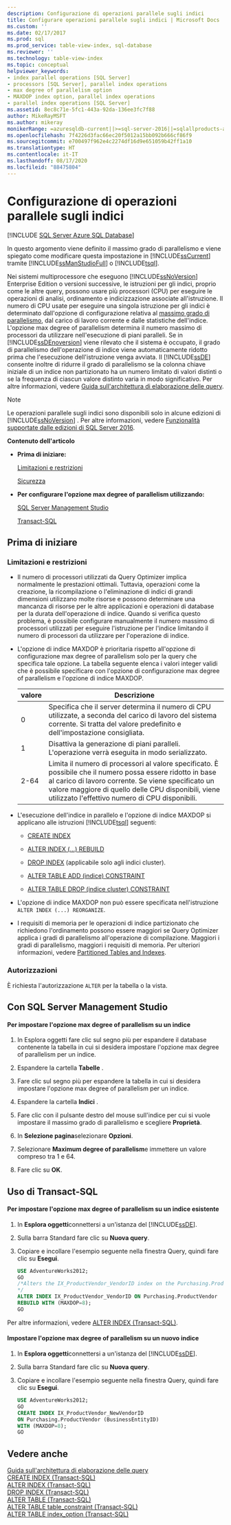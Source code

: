 ```yaml
---
description: Configurazione di operazioni parallele sugli indici
title: Configurare operazioni parallele sugli indici | Microsoft Docs
ms.custom: ''
ms.date: 02/17/2017
ms.prod: sql
ms.prod_service: table-view-index, sql-database
ms.reviewer: ''
ms.technology: table-view-index
ms.topic: conceptual
helpviewer_keywords:
- index parallel operations [SQL Server]
- processors [SQL Server], parallel index operations
- max degree of parallelism option
- MAXDOP index option, parallel index operations
- parallel index operations [SQL Server]
ms.assetid: 8ec8c71e-5fc1-443a-92da-136ee3fc7f88
author: MikeRayMSFT
ms.author: mikeray
monikerRange: =azuresqldb-current||>=sql-server-2016||=sqlallproducts-allversions||>=sql-server-linux-2017||=azuresqldb-mi-current
ms.openlocfilehash: 7f4226d3fac66ec20f5012a15bb092b666cf86f9
ms.sourcegitcommit: e700497f962e4c2274df16d9e651059b42ff1a10
ms.translationtype: HT
ms.contentlocale: it-IT
ms.lasthandoff: 08/17/2020
ms.locfileid: "88475804"
---
```

# <a name="configure-parallel-index-operations"></a>Configurazione di operazioni parallele sugli indici
[!INCLUDE [SQL Server Azure SQL Database](../../includes/applies-to-version/sql-asdb.md)]

In questo argomento viene definito il massimo grado di parallelismo e viene spiegato come modificare questa impostazione in [!INCLUDE[ssCurrent](../../includes/sscurrent-md.md)] tramite [!INCLUDE[ssManStudioFull](../../includes/ssmanstudiofull-md.md)] o [!INCLUDE[tsql](../../includes/tsql-md.md)]. 

Nei sistemi multiprocessore che eseguono [!INCLUDE[ssNoVersion](../../includes/ssnoversion-md.md)] Enterprise Edition o versioni successive, le istruzioni per gli indici, proprio come le altre query, possono usare più processori (CPU) per eseguire le operazioni di analisi, ordinamento e indicizzazione associate all'istruzione. Il numero di CPU usate per eseguire una singola istruzione per gli indici è determinato dall'opzione di configurazione relativa al [massimo grado di parallelismo](../../database-engine/configure-windows/configure-the-max-degree-of-parallelism-server-configuration-option.md), dal carico di lavoro corrente e dalle statistiche dell'indice. L'opzione max degree of parallelism determina il numero massimo di processori da utilizzare nell'esecuzione di piani paralleli. Se in [!INCLUDE[ssDEnoversion](../../includes/ssdenoversion-md.md)] viene rilevato che il sistema è occupato, il grado di parallelismo dell'operazione di indice viene automaticamente ridotto prima che l'esecuzione dell'istruzione venga avviata. Il [!INCLUDE[ssDE](../../includes/ssde-md.md)] consente inoltre di ridurre il grado di parallelismo se la colonna chiave iniziale di un indice non partizionato ha un numero limitato di valori distinti o se la frequenza di ciascun valore distinto varia in modo significativo. Per altre informazioni, vedere [Guida sull'architettura di elaborazione delle query](../../relational-databases/query-processing-architecture-guide.md#parallel-query-processing). 
  
> [!NOTE]  
> Le operazioni parallele sugli indici sono disponibili solo in alcune edizioni di [!INCLUDE[ssNoVersion](../../includes/ssnoversion-md.md)] . Per altre informazioni, vedere [Funzionalità supportate dalle edizioni di SQL Server 2016](../../sql-server/editions-and-components-of-sql-server-2016.md).  
  
 **Contenuto dell'articolo**  
  
-   **Prima di iniziare:**  
  
     [Limitazioni e restrizioni](#Restrictions)  
  
     [Sicurezza](#Security)  
  
-   **Per configurare l'opzione max degree of parallelism utilizzando:**  
  
     [SQL Server Management Studio](#SSMSProcedure)  
  
     [Transact-SQL](#TsqlProcedure)  
  
##  <a name="before-you-begin"></a><a name="BeforeYouBegin"></a> Prima di iniziare  
  
###  <a name="limitations-and-restrictions"></a><a name="Restrictions"></a> Limitazioni e restrizioni  
  
-   Il numero di processori utilizzati da Query Optimizer implica normalmente le prestazioni ottimali. Tuttavia, operazioni come la creazione, la ricompilazione o l'eliminazione di indici di grandi dimensioni utilizzano molte risorse e possono determinare una mancanza di risorse per le altre applicazioni e operazioni di database per la durata dell'operazione di indice. Quando si verifica questo problema, è possibile configurare manualmente il numero massimo di processori utilizzati per eseguire l'istruzione per l'indice limitando il numero di processori da utilizzare per l'operazione di indice.  
  
-   L'opzione di indice MAXDOP è prioritaria rispetto all'opzione di configurazione max degree of parallelism solo per la query che specifica tale opzione. La tabella seguente elenca i valori integer validi che è possibile specificare con l'opzione di configurazione max degree of parallelism e l'opzione di indice MAXDOP.  
  
    |valore|Descrizione|  
    |-----------|-----------------|  
    |0|Specifica che il server determina il numero di CPU utilizzate, a seconda del carico di lavoro del sistema corrente. Si tratta del valore predefinito e dell'impostazione consigliata.|  
    |1|Disattiva la generazione di piani paralleli. L'operazione verrà eseguita in modo serializzato.|  
    |2-64|Limita il numero di processori al valore specificato. È possibile che il numero possa essere ridotto in base al carico di lavoro corrente. Se viene specificato un valore maggiore di quello delle CPU disponibili, viene utilizzato l'effettivo numero di CPU disponibili.|  
  
-   L'esecuzione dell'indice in parallelo e l'opzione di indice MAXDOP si applicano alle istruzioni [!INCLUDE[tsql](../../includes/tsql-md.md)] seguenti:  
  
    -   [CREATE INDEX](../../t-sql/statements/create-index-transact-sql.md)  
  
    -   [ALTER INDEX (...) REBUILD](../../t-sql/statements/alter-index-transact-sql.md)  
  
    -   [DROP INDEX](../../t-sql/statements/drop-index-transact-sql.md) (applicabile solo agli indici cluster).  
  
    -   [ALTER TABLE ADD (indice) CONSTRAINT](../../t-sql/statements/alter-table-table-constraint-transact-sql.md) 
  
    -   [ALTER TABLE DROP (indice cluster) CONSTRAINT](../../t-sql/statements/alter-table-table-constraint-transact-sql.md)   
  
-   L'opzione di indice MAXDOP non può essere specificata nell'istruzione `ALTER INDEX (...) REORGANIZE`.  
  
-   I requisiti di memoria per le operazioni di indice partizionato che richiedono l'ordinamento possono essere maggiori se Query Optimizer applica i gradi di parallelismo all'operazione di compilazione. Maggiori i gradi di parallelismo, maggiori i requisiti di memoria. Per ulteriori informazioni, vedere [Partitioned Tables and Indexes](../../relational-databases/partitions/partitioned-tables-and-indexes.md).  
  
###  <a name="permissions"></a><a name="Security"></a> <a name="Permissions"></a> Autorizzazioni  
 È richiesta l'autorizzazione `ALTER` per la tabella o la vista.  
  
##  <a name="using-sql-server-management-studio"></a><a name="SSMSProcedure"></a> Con SQL Server Management Studio  
  
#### <a name="to-set-max-degree-of-parallelism-on-an-index"></a>Per impostare l'opzione max degree of parallelism su un indice  
  
1.  In Esplora oggetti fare clic sul segno più per espandere il database contenente la tabella in cui si desidera impostare l'opzione max degree of parallelism per un indice.  
  
2.  Espandere la cartella **Tabelle** .  
  
3.  Fare clic sul segno più per espandere la tabella in cui si desidera impostare l'opzione max degree of parallelism per un indice.  
  
4.  Espandere la cartella **Indici** .  
  
5.  Fare clic con il pulsante destro del mouse sull'indice per cui si vuole impostare il massimo grado di parallelismo e scegliere **Proprietà**.  
  
6.  In **Selezione pagina**selezionare **Opzioni**.  
  
7.  Selezionare **Maximum degree of parallelism**e immettere un valore compreso tra 1 e 64.  
  
8.  Fare clic su **OK**.  

##  <a name="using-transact-sql"></a><a name="TsqlProcedure"></a> Uso di Transact-SQL  
  
#### <a name="to-set-max-degree-of-parallelism-on-an-existing-index"></a>Per impostare l'opzione max degree of parallelism su un indice esistente  
  
1.  In **Esplora oggetti**connettersi a un'istanza del [!INCLUDE[ssDE](../../includes/ssde-md.md)].  
  
2.  Sulla barra Standard fare clic su **Nuova query**.  
  
3.  Copiare e incollare l'esempio seguente nella finestra Query, quindi fare clic su **Esegui**.  
  
    ```sql  
    USE AdventureWorks2012;   
    GO  
    /*Alters the IX_ProductVendor_VendorID index on the Purchasing.ProductVendor table so that, if the server has eight or more processors, the Database Engine will limit the execution of the index operation to eight or fewer processors.  
    */  
    ALTER INDEX IX_ProductVendor_VendorID ON Purchasing.ProductVendor  
    REBUILD WITH (MAXDOP=8);   
    GO  
    ```  
  
 Per altre informazioni, vedere [ALTER INDEX &#40;Transact-SQL&#41;](../../t-sql/statements/alter-index-transact-sql.md).  
  
#### <a name="set-max-degree-of-parallelism-on-a-new-index"></a>Impostare l'opzione max degree of parallelism su un nuovo indice  
  
1.  In **Esplora oggetti**connettersi a un'istanza del [!INCLUDE[ssDE](../../includes/ssde-md.md)].  
  
2.  Sulla barra Standard fare clic su **Nuova query**.  
  
3.  Copiare e incollare l'esempio seguente nella finestra Query, quindi fare clic su **Esegui**.  
  
    ```sql  
    USE AdventureWorks2012;  
    GO  
    CREATE INDEX IX_ProductVendor_NewVendorID   
    ON Purchasing.ProductVendor (BusinessEntityID)  
    WITH (MAXDOP=8);  
    GO  
    ```  
 
## <a name="see-also"></a>Vedere anche
[Guida sull'architettura di elaborazione delle query](../../relational-databases/query-processing-architecture-guide.md#parallel-query-processing)    
[CREATE INDEX &#40;Transact-SQL&#41;](../../t-sql/statements/create-index-transact-sql.md)     
[ALTER INDEX &#40;Transact-SQL&#41;](../../t-sql/statements/alter-index-transact-sql.md)     
[DROP INDEX &#40;Transact-SQL&#41;](../../t-sql/statements/drop-index-transact-sql.md)      
[ALTER TABLE &#40;Transact-SQL&#41;](../../t-sql/statements/alter-table-transact-sql.md)      
[ALTER TABLE table_constraint &#40;Transact-SQL&#41;](../../t-sql/statements/alter-table-table-constraint-transact-sql.md)       
[ALTER TABLE index_option &#40;Transact-SQL&#41;](../../t-sql/statements/alter-table-index-option-transact-sql.md)    
